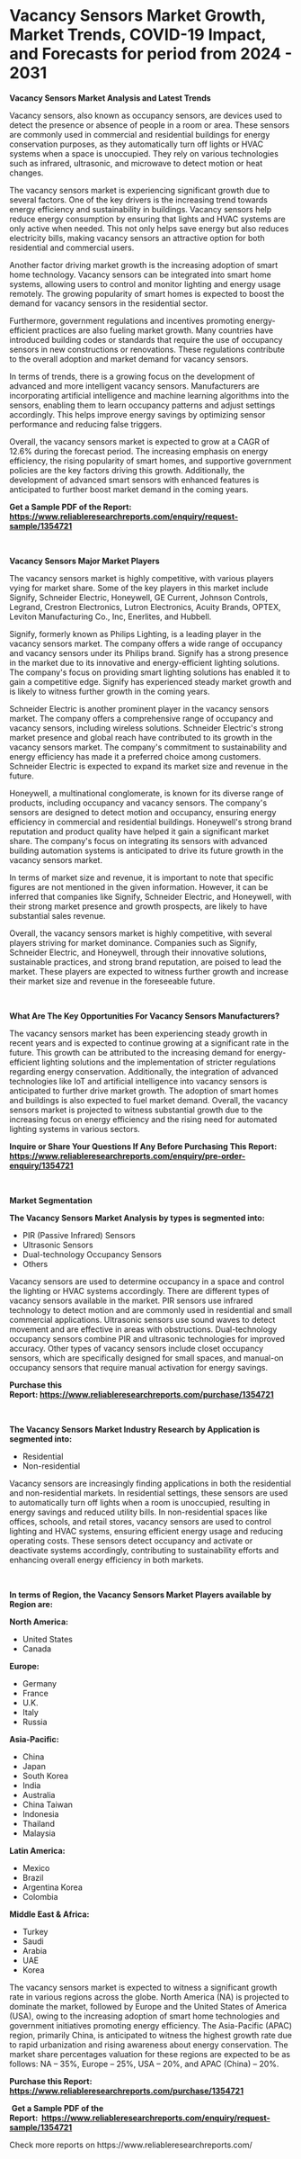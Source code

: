 <p><h1>Vacancy Sensors Market Growth, Market Trends, COVID-19 Impact, and Forecasts for period from 2024 - 2031</h1></p><p><strong>Vacancy Sensors Market Analysis and Latest Trends</strong></p>
<p><p>Vacancy sensors, also known as occupancy sensors, are devices used to detect the presence or absence of people in a room or area. These sensors are commonly used in commercial and residential buildings for energy conservation purposes, as they automatically turn off lights or HVAC systems when a space is unoccupied. They rely on various technologies such as infrared, ultrasonic, and microwave to detect motion or heat changes.</p><p>The vacancy sensors market is experiencing significant growth due to several factors. One of the key drivers is the increasing trend towards energy efficiency and sustainability in buildings. Vacancy sensors help reduce energy consumption by ensuring that lights and HVAC systems are only active when needed. This not only helps save energy but also reduces electricity bills, making vacancy sensors an attractive option for both residential and commercial users.</p><p>Another factor driving market growth is the increasing adoption of smart home technology. Vacancy sensors can be integrated into smart home systems, allowing users to control and monitor lighting and energy usage remotely. The growing popularity of smart homes is expected to boost the demand for vacancy sensors in the residential sector.</p><p>Furthermore, government regulations and incentives promoting energy-efficient practices are also fueling market growth. Many countries have introduced building codes or standards that require the use of occupancy sensors in new constructions or renovations. These regulations contribute to the overall adoption and market demand for vacancy sensors.</p><p>In terms of trends, there is a growing focus on the development of advanced and more intelligent vacancy sensors. Manufacturers are incorporating artificial intelligence and machine learning algorithms into the sensors, enabling them to learn occupancy patterns and adjust settings accordingly. This helps improve energy savings by optimizing sensor performance and reducing false triggers.</p><p>Overall, the vacancy sensors market is expected to grow at a CAGR of 12.6% during the forecast period. The increasing emphasis on energy efficiency, the rising popularity of smart homes, and supportive government policies are the key factors driving this growth. Additionally, the development of advanced smart sensors with enhanced features is anticipated to further boost market demand in the coming years.</p></p>
<p><strong>Get a Sample PDF of the Report:&nbsp; <a href="https://www.reliableresearchreports.com/enquiry/request-sample/1354721">https://www.reliableresearchreports.com/enquiry/request-sample/1354721</a></strong></p>
<p>&nbsp;</p>
<p><strong>Vacancy Sensors Major Market Players</strong></p>
<p><p>The vacancy sensors market is highly competitive, with various players vying for market share. Some of the key players in this market include Signify, Schneider Electric, Honeywell, GE Current, Johnson Controls, Legrand, Crestron Electronics, Lutron Electronics, Acuity Brands, OPTEX, Leviton Manufacturing Co., Inc, Enerlites, and Hubbell.</p><p>Signify, formerly known as Philips Lighting, is a leading player in the vacancy sensors market. The company offers a wide range of occupancy and vacancy sensors under its Philips brand. Signify has a strong presence in the market due to its innovative and energy-efficient lighting solutions. The company's focus on providing smart lighting solutions has enabled it to gain a competitive edge. Signify has experienced steady market growth and is likely to witness further growth in the coming years.</p><p>Schneider Electric is another prominent player in the vacancy sensors market. The company offers a comprehensive range of occupancy and vacancy sensors, including wireless solutions. Schneider Electric's strong market presence and global reach have contributed to its growth in the vacancy sensors market. The company's commitment to sustainability and energy efficiency has made it a preferred choice among customers. Schneider Electric is expected to expand its market size and revenue in the future.</p><p>Honeywell, a multinational conglomerate, is known for its diverse range of products, including occupancy and vacancy sensors. The company's sensors are designed to detect motion and occupancy, ensuring energy efficiency in commercial and residential buildings. Honeywell's strong brand reputation and product quality have helped it gain a significant market share. The company's focus on integrating its sensors with advanced building automation systems is anticipated to drive its future growth in the vacancy sensors market.</p><p>In terms of market size and revenue, it is important to note that specific figures are not mentioned in the given information. However, it can be inferred that companies like Signify, Schneider Electric, and Honeywell, with their strong market presence and growth prospects, are likely to have substantial sales revenue.</p><p>Overall, the vacancy sensors market is highly competitive, with several players striving for market dominance. Companies such as Signify, Schneider Electric, and Honeywell, through their innovative solutions, sustainable practices, and strong brand reputation, are poised to lead the market. These players are expected to witness further growth and increase their market size and revenue in the foreseeable future.</p></p>
<p>&nbsp;</p>
<p><strong>What Are The Key Opportunities For Vacancy Sensors Manufacturers?</strong></p>
<p><p>The vacancy sensors market has been experiencing steady growth in recent years and is expected to continue growing at a significant rate in the future. This growth can be attributed to the increasing demand for energy-efficient lighting solutions and the implementation of stricter regulations regarding energy conservation. Additionally, the integration of advanced technologies like IoT and artificial intelligence into vacancy sensors is anticipated to further drive market growth. The adoption of smart homes and buildings is also expected to fuel market demand. Overall, the vacancy sensors market is projected to witness substantial growth due to the increasing focus on energy efficiency and the rising need for automated lighting systems in various sectors.</p></p>
<p><strong>Inquire or Share Your Questions If Any Before Purchasing This Report: <a href="https://www.reliableresearchreports.com/enquiry/pre-order-enquiry/1354721">https://www.reliableresearchreports.com/enquiry/pre-order-enquiry/1354721</a></strong></p>
<p>&nbsp;</p>
<p><strong>Market Segmentation</strong></p>
<p><strong>The Vacancy Sensors Market Analysis by types is segmented into:</strong></p>
<p><ul><li>PIR (Passive Infrared) Sensors</li><li>Ultrasonic Sensors</li><li>Dual-technology Occupancy Sensors</li><li>Others</li></ul></p>
<p><p>Vacancy sensors are used to determine occupancy in a space and control the lighting or HVAC systems accordingly. There are different types of vacancy sensors available in the market. PIR sensors use infrared technology to detect motion and are commonly used in residential and small commercial applications. Ultrasonic sensors use sound waves to detect movement and are effective in areas with obstructions. Dual-technology occupancy sensors combine PIR and ultrasonic technologies for improved accuracy. Other types of vacancy sensors include closet occupancy sensors, which are specifically designed for small spaces, and manual-on occupancy sensors that require manual activation for energy savings.</p></p>
<p><strong>Purchase this Report:&nbsp;<a href="https://www.reliableresearchreports.com/purchase/1354721">https://www.reliableresearchreports.com/purchase/1354721</a></strong></p>
<p>&nbsp;</p>
<p><strong>The Vacancy Sensors Market Industry Research by Application is segmented into:</strong></p>
<p><ul><li>Residential</li><li>Non-residential</li></ul></p>
<p><p>Vacancy sensors are increasingly finding applications in both the residential and non-residential markets. In residential settings, these sensors are used to automatically turn off lights when a room is unoccupied, resulting in energy savings and reduced utility bills. In non-residential spaces like offices, schools, and retail stores, vacancy sensors are used to control lighting and HVAC systems, ensuring efficient energy usage and reducing operating costs. These sensors detect occupancy and activate or deactivate systems accordingly, contributing to sustainability efforts and enhancing overall energy efficiency in both markets.</p></p>
<p>&nbsp;</p>
<p><strong>In terms of Region, the Vacancy Sensors Market Players available by Region are:</strong></p>
<p>
    <p> <strong> North America: </strong>
        <ul>
            <li>United States</li>
            <li>Canada</li>
        </ul>
        </p> 
    <p> <strong> Europe: </strong>
        <ul>
            <li>Germany</li>
            <li>France</li>
            <li>U.K.</li>
            <li>Italy</li>
            <li>Russia</li>
        </ul>
        </p> 
    <p> <strong> Asia-Pacific: </strong>
        <ul>
            <li>China</li>
            <li>Japan</li>
            <li>South Korea</li>
            <li>India</li>
            <li>Australia</li>
            <li>China Taiwan</li>
            <li>Indonesia</li>
            <li>Thailand</li>
            <li>Malaysia</li>
        </ul>
        </p> 
    <p> <strong> Latin America: </strong>
        <ul>
            <li>Mexico</li>
            <li>Brazil</li>
            <li>Argentina Korea</li>
            <li>Colombia</li>
        </ul>
        </p> 
    <p> <strong> Middle East & Africa: </strong>
        <ul>
            <li>Turkey</li>
            <li>Saudi</li>
            <li>Arabia</li>
            <li>UAE</li>
            <li>Korea</li>
        </ul>
    </p>
    </p>
<p><p>The vacancy sensors market is expected to witness a significant growth rate in various regions across the globe. North America (NA) is projected to dominate the market, followed by Europe and the United States of America (USA), owing to the increasing adoption of smart home technologies and government initiatives promoting energy efficiency. The Asia-Pacific (APAC) region, primarily China, is anticipated to witness the highest growth rate due to rapid urbanization and rising awareness about energy conservation. The market share percentages valuation for these regions are expected to be as follows: NA – 35%, Europe – 25%, USA – 20%, and APAC (China) – 20%.</p></p>
<p><strong>Purchase this Report: <a href="https://www.reliableresearchreports.com/purchase/1354721">https://www.reliableresearchreports.com/purchase/1354721</a></strong></p>
<p>&nbsp;<strong>Get a Sample PDF of the Report:&nbsp;&nbsp;<a href="https://www.reliableresearchreports.com/enquiry/request-sample/1354721">https://www.reliableresearchreports.com/enquiry/request-sample/1354721</a></strong></p>
<p><strong></strong></p>
<p>Check more reports on https://www.reliableresearchreports.com/</p>